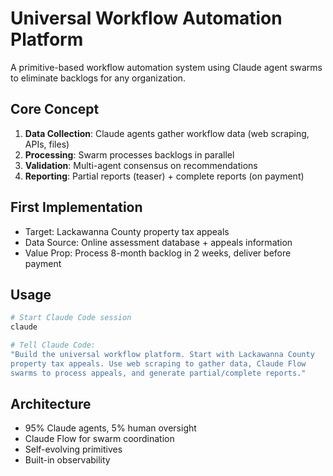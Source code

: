 # Universal Workflow Automation Platform

A primitive-based workflow automation system using Claude agent swarms to eliminate backlogs for any organization.

## Core Concept
1. **Data Collection**: Claude agents gather workflow data (web scraping, APIs, files)
2. **Processing**: Swarm processes backlogs in parallel 
3. **Validation**: Multi-agent consensus on recommendations
4. **Reporting**: Partial reports (teaser) + complete reports (on payment)

## First Implementation
- Target: Lackawanna County property tax appeals
- Data Source: Online assessment database + appeals information
- Value Prop: Process 8-month backlog in 2 weeks, deliver before payment

## Usage
```bash
# Start Claude Code session
claude

# Tell Claude Code:
"Build the universal workflow platform. Start with Lackawanna County 
property tax appeals. Use web scraping to gather data, Claude Flow 
swarms to process appeals, and generate partial/complete reports."
```

## Architecture
- 95% Claude agents, 5% human oversight
- Claude Flow for swarm coordination
- Self-evolving primitives
- Built-in observability
